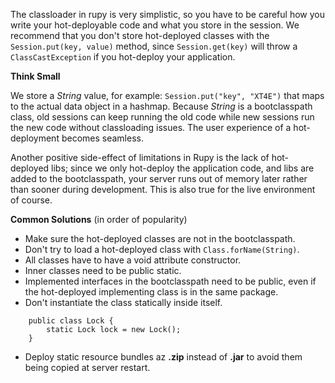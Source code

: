 The classloader in rupy is very simplistic, so you have to be careful how you write your hot-deployable code and what you store in the session. We recommend that you don't store hot-deployed classes with the `Session.put(key, value)` method, since `Session.get(key)` will throw a `ClassCastException` if you hot-deploy your application.

**Think Small**

We store a _String_ value, for example: `Session.put("key", "XT4E")` that maps to the actual data object in a hashmap. Because _String_ is a bootclasspath class, old sessions can keep running the old code while new sessions run the new code without classloading issues. The user experience of a hot-deployment becomes seamless.

Another positive side-effect of limitations in Rupy is the lack of hot-deployed libs; since we only hot-deploy the application code, and libs are added to the bootclasspath, your server runs out of memory later rather than sooner during development. This is also true for the live environment of course.

**Common Solutions** (in order of popularity)

  * Make sure the hot-deployed classes are not in the bootclasspath.
  * Don't try to load a hot-deployed class with `Class.forName(String)`.
  * All classes have to have a void attribute constructor.
  * Inner classes need to be public static.
  * Implemented interfaces in the bootclasspath need to be public, even if the hot-deployed implementing class is in the same package.
  * Don't instantiate the class statically inside itself.

```
    public class Lock {
        static Lock lock = new Lock();
    }
```

  * Deploy static resource bundles az **.zip** instead of **.jar** to avoid them being copied at server restart.